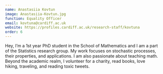 ```yaml
---
name: Anastasiia Kovtun
image: Anastasiia-Kovtun.jpg
function: Equality Officer
email: kovtuna@cardiff.ac.uk
website: https://profiles.cardiff.ac.uk/research-staff/kovtuna
order: 6
---
```


Hey, I’m a 1st year PhD student in the School of Mathematics and I am a part of the Statistics research group. My work focuses on stochastic processes, their properties, and applications.
I am also passionate about teaching math. Beyond the academic realm, I volunteer for a charity, read books, love hiking, traveling, and reading toxic tweets.
